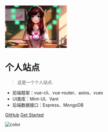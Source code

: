 ![logo](_media/xu.jpg)

# 个人站点

> 这是一个个人站点.

* 前端框架：vue-cli、vue-router、axios、vuex
* UI类库：Mint-UI、Vant
* 后端数据接口：Express、MongoDB

[GitHub](https://github.com/xu-214/online)
[Get Started](ms/)

<!-- 背景图 -->
<!-- ![](_media/xu.jpg) -->
<!-- 背景色 -->
![color](#bcffb3)